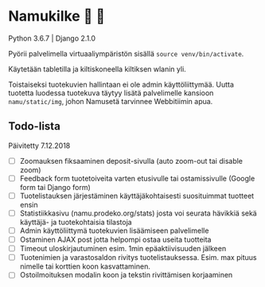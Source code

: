 # Namukilke :candy: :apple:

Python 3.6.7 | Django 2.1.0

Pyörii palvelimella virtuaaliympäristön sisällä `source venv/bin/activate`.

Käytetään tabletilla ja kiltiskoneella kiltiksen wlanin yli.

Toistaiseksi tuotekuvien hallintaan ei ole admin käyttöliittymää. Uutta tuotetta luodessa tuotekuva täytyy lisätä palvelimelle kansioon `namu/static/img`, johon Namusetä tarvinnee Webbitiimin apua.

## Todo-lista
Päivitetty 7.12.2018
- [ ] Zoomauksen fiksaaminen deposit-sivulla (auto zoom-out tai disable zoom)
- [ ] Feedback form tuotetoiveita varten etusivulle tai ostamissivulle (Google form tai Django form)
- [ ] Tuotelistauksen järjestäminen käyttäjäkohtaisesti suosituimmat tuotteet ensin
- [ ] Statistiikkasivu (namu.prodeko.org/stats) josta voi seurata hävikkiä sekä käyttäjä- ja tuotekohtaisia tilastoja
- [ ] Admin käyttöliittymä tuotekuvien lisäämiseen palvelimelle
- [ ] Ostaminen AJAX post jotta helpompi ostaa useita tuotteita
- [ ] Timeout uloskirjautuminen esim. 1min epäaktiivisuuden jälkeen
- [ ] Tuotenimien ja varastosaldon rivitys tuotelistauksessa. Esim. max pituus nimelle tai korttien koon kasvattaminen.
- [ ] Ostoilmoituksen modalin koon ja tekstin rivittämisen korjaaminen
